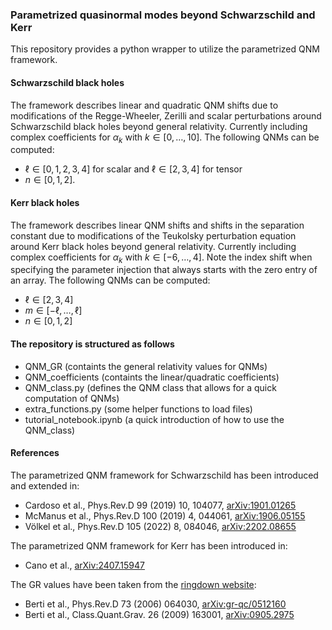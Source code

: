 ### Parametrized quasinormal modes beyond Schwarzschild and Kerr

This repository provides a python wrapper to utilize the parametrized QNM framework. 



#### Schwarzschild black holes

The framework describes linear and quadratic QNM shifts due to modifications of the Regge-Wheeler, Zerilli and scalar perturbations around Schwarzschild black holes beyond general relativity. Currently including complex coefficients for $\alpha_k$ with $k \in [0,\dots, 10]$. 
The following QNMs can be computed:

 - $\ell \in [0,1,2,3,4]$ for scalar and $\ell \in [2,3,4]$ for tensor
 - $n \in [0,1,2]$.



#### Kerr black holes

The framework describes linear QNM shifts and shifts in the separation constant due to modifications of the Teukolsky perturbation equation around Kerr black holes beyond general relativity. Currently including complex coefficients for $\alpha_k$ with $k \in [-6,\dots, 4]$. Note the index shift when specifying the parameter injection that always starts with the zero entry of an array. The following QNMs can be computed:

 - $\ell \in [2,3,4]$
 - $m \in [-\ell, \dots, \ell]$
 - $n \in [0,1,2]$


#### The repository is structured as follows

  - QNM_GR (containts the general relativity values for QNMs)
  - QNM_coefficients (containts the linear/quadratic coefficients)
  - QNM_class.py (defines the QNM class that allows for a quick computation of QNMs)
  - extra_functions.py (some helper functions to load files)
  - tutorial_notebook.ipynb (a quick introduction of how to use the QNM_class)


#### References

The parametrized QNM framework for Schwarzschild has been introduced and extended in:
  - Cardoso et al., Phys.Rev.D 99 (2019) 10, 104077, [arXiv:1901.01265](https://arxiv.org/abs/1901.01265)
  - McManus et al., Phys.Rev.D 100 (2019) 4, 044061, [arXiv:1906.05155](https://arxiv.org/abs/1906.05155)
  - Völkel et al., Phys.Rev.D 105 (2022) 8, 084046, [arXiv:2202.08655](https://arxiv.org/abs/2202.08655)

The parametrized QNM framework for Kerr has been introduced in:
  - Cano et al., [arXiv:2407.15947](https://arxiv.org/abs/2407.15947)

The GR values have been taken from the [ringdown website](https://pages.jh.edu/eberti2/ringdown/):
  - Berti et al., Phys.Rev.D 73 (2006) 064030, [arXiv:gr-qc/0512160](https://arxiv.org/abs/gr-qc/0512160)
  - Berti et al., Class.Quant.Grav. 26 (2009) 163001, [arXiv:0905.2975](https://arxiv.org/abs/0905.2975)
